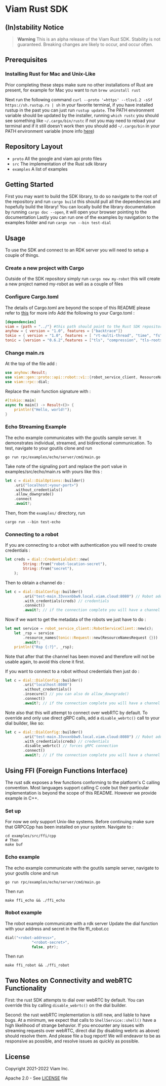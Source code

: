 # Viam Rust SDK

## (In)stability Notice

> **Warning**
> This is an alpha release of the Viam Rust SDK. Stability is not guaranteed. Breaking changes are likely to occur, and occur often.


## Prerequisites

### Installing Rust for Mac and Unix-Like
Prior completing these steps make sure no other installations of Rust are present, for example for Mac you want to run `brew uninstall rust`

Next run the following command `curl --proto '=https' --tlsv1.2 -sSf https://sh.rustup.rs | sh` in your favorite terminal, if you have installed rustup in the past you can just run `rustup update`. The PATH environment variable should be updated by the installer, running `which rustc` you should see something like `~/.cargo/bin/rustc` if not you may need to reload your terminal and if it still doesn't work then you should add `~/.cargo/bin` in your PATH environment variable (more info [here](https://www.rust-lang.org/tools/install))


## Repository Layout
- `proto` All the google and viam api proto files
- `src` The implementation of the Rust sdk library
- `examples` A list of examples

## Getting Started
First you may want to build the SDK library, to do so navigate to the root of the repository and run `cargo build` this should pull all the dependencies and hopefully build the library!
You can locally build the library documentation by running `cargo doc --open`, it will open your browser pointing to the documentation
Lastly you can run one of the examples by navigation to the examples folder and run `cargo run --bin test-dial`

## Usage
To use the SDK and connect to an RDK server you will need to setup a couple of things.

### Create a new project with Cargo
Outside of the SDK repository simply run `cargo new my-robot` this will create a new project named my-robot as well as a couple of files

### Configure Cargo.toml
The details of Cargo.toml are beyond the scope of this README please refer to [this](https://doc.rust-lang.org/cargo/reference/manifest.html) for more info
Add the following to your Cargo.toml :
``` toml
[dependencies]
viam = {path = "../"} #this path should point to the Rust SDK repository
anyhow = { version = "1.0", features = ["backtrace"]}
tokio = { version = "1.0", features = [ "rt-multi-thread", "time", "fs", "macros", "net",] }
tonic = {version = "0.6.2",features = ["tls", "compression", "tls-roots"]}
```
### Change main.rs
At the top of the file add :

``` rust
use anyhow::Result;
use viam::gen::proto::api::robot::v1::{robot_service_client, ResourceNamesRequest};
use viam::rpc::dial;
```
Replace the main function signature with :

``` rust
#[tokio::main]
async fn main() -> Result<()> {
    println!("Hello, world!");
}
```
### Echo Streaming Example
The echo example communicates with the goutils sample server. It demonstrates individual, streamed, and bidirectional communication. To test, navigate to your goutils clone and run

``` shell
go run rpc/examples/echo/server/cmd/main.go
```
Take note of the signaling port and replace the port value in examples/src/echo/main.rs with yours like this :

``` rust
let c = dial::DialOptions::builder()
    .uri("localhost:<your-port>")
    .without_credentials()
    .allow_downgrade()
    .connect
    .await?;
```
Then, from the `examples/` directory, run 

``` shell
cargo run --bin test-echo
```
### Connecting to a robot

If you are connecting to a robot with authentication you will need to create credentials :

``` rust
let creds = dial::CredentialsExt::new(
        String::from("robot-location-secret"),
        String::from("secret"),
    );
```
Then to obtain a channel do :

``` rust
let c = dial::DialConfig::builder()
        .uri("test-main.33vvxnbbw9.local.viam.cloud:8080") // Robot address
        .with_credentials(creds) // credentials
        .connect()
        .await?; // if the connection complete you will have a channel otherwise an error
```

Now if we want to get the metadata of the robots we just have to do :

``` rust
let mut service = robot_service_client::RobotServiceClient::new(c);
    let _rsp = service
        .resource_names(tonic::Request::new(ResourceNamesRequest {}))
        .await?;
    println!("Rsp {:?}", _rsp);
```
Note that after that the channel has been moved and therefore will not be usable again, to avoid this clone it first.

If you want to connect to a robot without credentials then just do :

``` rust
let c = dial::DialConfig::builder()
        .uri("localhost:8080") 
        .without_credentials()
        .insecure() // you can also do allow_downgrade()
        .connect()
        .await?; // if the connection complete you will have a channel otherwise an error
```

Note also that this will attempt to connect over webRTC by default. To override and only use direct gRPC calls, add a `disable_webrtc()` call to your dial builder, like so:

``` rust
let c = dial::DialConfig::builder()
        .uri("test-main.33vvxnbbw9.local.viam.cloud:8080") // Robot address
        .with_credentials(creds) // credentials
        .disable_webrtc() // forces gRPC connection
        .connect()
        .await?; // if the connection complete you will have a channel otherwise an error
```

## Using FFI (Foreign Functions Interface)
The rust sdk exposes a few functions conforming to the platform's C calling convention. Most languages support calling C code but their particular implementation is beyond the scope of this README. However we provide example in C++.

### Set up
For now we only support Unix-like systems. Before continuing make sure that GRPCCpp has been installed on your system.
Navigate to :

``` shell
cd examples/src/ffi/cpp
# Then
make buf
```

### Echo example
The echo example communicate with the goutils sample server, navigate to your goutils clone and run

``` shell
go run rpc/examples/echo/server/cmd/main.go
```

Then run 

``` shell
make ffi_echo && ./ffi_echo
```

### Robot example
The robot example communicate with a rdk server
Update the dial function with your address and secret in the file ffi_robot.cc

``` c++
dial("<robot-address>",
            "<robot-secret>",
            false, ptr);
```
Then run 

``` shell
make ffi_robot && ./ffi_robot
```

## Two Notes on Connectivity and webRTC Functionality
First: the rust SDK attempts to dial over webRTC by default. You can override this by calling `disable_webrtc()` on the dial builder.

Second: the rust webRTC implementation is still new, and liable to have bugs. At a minimum, we expect that calls to `ShellService::shell()` have a high likelihood of strange behavior. If you encounter any issues with streaming requests over webRTC, direct dial (by disabling webrtc as above) should resolve them. And please file a bug report! We will endeavor to be as responsive as possible, and resolve issues as quickly as possible.

## License 
Copyright 2021-2022 Viam Inc.

Apache 2.0 - See [LICENSE](https://github.com/viamrobotics/viam-rust-sdk/blob/main/LICENSE) file
